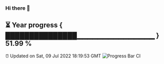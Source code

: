 ### Hi there 👋
⏳ Year progress { ███████████████▁▁▁▁▁▁▁▁▁▁▁▁▁▁▁ } 51.99 %
---
⏰ Updated on Sat, 09 Jul 2022 18:19:53 GMT
![Progress Bar CI](https://github.com/liununu/liununu/workflows/Progress%20Bar%20CI/badge.svg)
